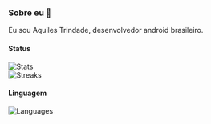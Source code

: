 ### Sobre eu 🙏

Eu sou Aquiles Trindade, desenvolvedor android brasileiro.

#### Status 
![Stats](https://github-readme-stats.vercel.app/api?username=aquilesTrindade&theme=onedark&hide_border=false&count_private=true)<br/>
![Streaks](https://github-readme-streak-stats.herokuapp.com/?user=aquilesTrindade&theme=onedark&hide_border=false)<br/>

#### Linguagem
![Languages](https://github-readme-stats.vercel.app/api/top-langs/?username=aquilesTrindade&theme=onedark&hide_border=false&include_all_commits=true&count_private=true&layout=compact)
